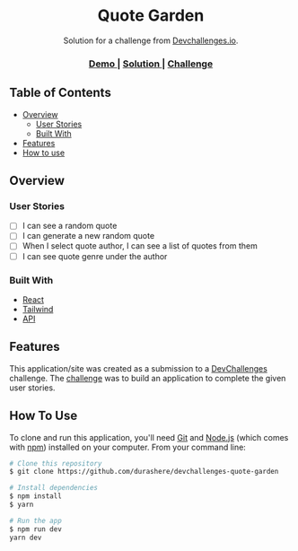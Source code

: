 <!-- Please update value in the {}  -->

<h1 align="center">Quote Garden</h1>

<div align="center">
   Solution for a challenge from  <a href="http://devchallenges.io" target="_blank">Devchallenges.io</a>.
</div>

<div align="center">
  <h3>
    <a href="TO_CHANGE">
      Demo
    </a>
    <span> | </span>
    <a href="https://github.com/durashere/devchallenges-quote-garden">
      Solution
    </a>
    <span> | </span>
    <a href="https://devchallenges.io/challenges/8Y3J4ucAMQpSnYTwwWW8">
      Challenge
    </a>
  </h3>
</div>

<!-- TABLE OF CONTENTS -->

## Table of Contents

- [Overview](#overview)
  - [User Stories](#user-stories)
  - [Built With](#built-with)
- [Features](#features)
- [How to use](#how-to-use)

<!-- OVERVIEW -->

## Overview

<!-- In this devchallenge i learned how to actually create reusable component, storybook and tailwind -->

### User Stories

- [ ] I can see a random quote
- [ ] I can generate a new random quote
- [ ] When I select quote author, I can see a list of quotes from them
- [ ] I can see quote genre under the author

### Built With

- [React](https://nextjs.org/)
- [Tailwind](https://tailwindcss.com/)
- [API](https://pprathameshmore.github.io/QuoteGarden/)
<!-- - [Storybook](https://storybook.js.org/) -->

## Features

This application/site was created as a submission to a [DevChallenges](https://devchallenges.io/challenges) challenge. The [challenge](https://devchallenges.io/challenges/8Y3J4ucAMQpSnYTwwWW8) was to build an application to complete the given user stories.

## How To Use

To clone and run this application, you'll need [Git](https://git-scm.com) and [Node.js](https://nodejs.org/en/download/) (which comes with [npm](http://npmjs.com)) installed on your computer. From your command line:

```bash
# Clone this repository
$ git clone https://github.com/durashere/devchallenges-quote-garden

# Install dependencies
$ npm install
$ yarn

# Run the app
$ npm run dev
yarn dev
```
